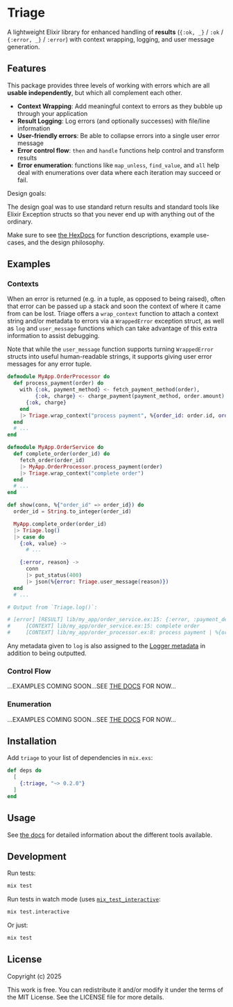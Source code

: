 # Triage

A lightweight Elixir library for enhanced handling of **results** (`{:ok, _}` / `:ok` / `{:error, _}` / `:error`) with context wrapping, logging, and user message generation.

## Features

This package provides three levels of working with errors which are all **usable independently**, but which all complement each other.

- **Context Wrapping**: Add meaningful context to errors as they bubble up through your application
- **Result Logging**: Log errors (and optionally successes) with file/line information
- **User-friendly errors**: Be able to collapse errors into a single user error message
- **Error control flow**: `then` and `handle` functions help control and transform results
- **Error enumeration**: functions like `map_unless`, `find_value`, and `all` help deal with enumerations over data where each iteration may succeed or fail.

Design goals:

The design goal was to use standard return results and standard tools like Elixir Exception structs so that you never end up with anything out of the ordinary.

Make sure to see [the HexDocs](https://hexdocs.pm/triage/) for function descriptions, example use-cases, and the design philosophy.

## Examples

### Contexts

When an error is returned (e.g. in a tuple, as opposed to being raised), often that error can be passed up a stack and soon the context of where it came from can be lost. Triage offers a `wrap_context` function to attach a context string and/or metadata to errors via a `WrappedError` exception struct, as well as `log` and `user_message` functions which can take advantage of this extra information to assist debugging.

Note that while the `user_message` function supports turning `WrappedError` structs into useful human-readable strings, it supports giving user error messages for any error tuple.

```elixir
defmodule MyApp.OrderProcessor do
  def process_payment(order) do
    with {:ok, payment_method} <- fetch_payment_method(order),
         {:ok, charge} <- charge_payment(payment_method, order.amount) do
      {:ok, charge}
    end
    |> Triage.wrap_context("process payment", %{order_id: order.id, order_amount: order.amount})
  end
  # ...
end

defmodule MyApp.OrderService do
  def complete_order(order_id) do
    fetch_order(order_id)
    |> MyApp.OrderProcessor.process_payment(order)
    |> Triage.wrap_context("complete order")
  end
  # ...
end

def show(conn, %{"order_id" => order_id}) do
  order_id = String.to_integer(order_id)

  MyApp.complete_order(order_id)
  |> Triage.log()
  |> case do
    {:ok, value} ->
      # ...

    {:error, reason} ->
      conn
      |> put_status(400)
      |> json(%{error: Triage.user_message(reason)})
  end
  # ...

# Output from `Triage.log()`:

# [error] [RESULT] lib/my_app/order_service.ex:15: {:error, :payment_declined}
#     [CONTEXT] lib/my_app/order_service.ex:15: complete order
#     [CONTEXT] lib/my_app/order_processor.ex:8: process payment | %{order_id: 12345, amount: 99.99}
```

Any metadata given to `log` is also assigned to the [Logger metadata](https://hexdocs.pm/logger/Logger.html#module-metadata) in addition to being outputted.

### Control Flow

...EXAMPLES COMING SOON...SEE [THE DOCS](https://hexdocs.pm/triage/) FOR NOW...

### Enumeration

...EXAMPLES COMING SOON...SEE [THE DOCS](https://hexdocs.pm/triage/) FOR NOW...

## Installation

Add `triage` to your list of dependencies in `mix.exs`:

```elixir
def deps do
  [
    {:triage, "~> 0.2.0"}
  ]
end
```

## Usage

See [the docs](https://hexdocs.pm/triage) for detailed information about the different tools available.

## Development

Run tests:

```bash
mix test
```

Run tests in watch mode (uses [`mix_test_interactive`](https://hex.pm/packages/mix_test_interactive):

```bash
mix test.interactive
```

Or just:

```bash
mix test
```

## License

Copyright (c) 2025

This work is free. You can redistribute it and/or modify it under the
terms of the MIT License. See the LICENSE file for more details.
